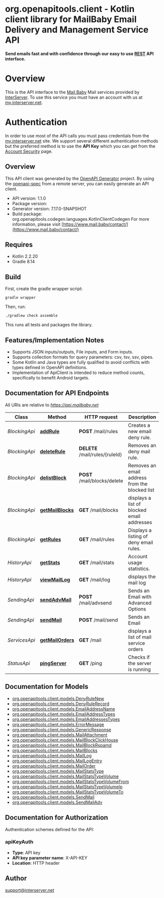# org.openapitools.client - Kotlin client library for MailBaby Email Delivery and Management Service API

**Send emails fast and with confidence through our easy to use [REST](https://en.wikipedia.org/wiki/Representational_state_transfer) API interface.**
# Overview
This is the API interface to the [Mail Baby](https//mail.baby/) Mail services provided by [InterServer](https://www.interserver.net). To use this service you must have an account with us at [my.interserver.net](https://my.interserver.net).
# Authentication
In order to use most of the API calls you must pass credentials from the [my.interserver.net](https://my.interserver.net/) site.
We support several different authentication methods but the preferred method is to use the **API Key** which you can get from the [Account Security](https://my.interserver.net/account_security) page.


## Overview
This API client was generated by the [OpenAPI Generator](https://openapi-generator.tech) project.  By using the [openapi-spec](https://github.com/OAI/OpenAPI-Specification) from a remote server, you can easily generate an API client.

- API version: 1.1.0
- Package version: 
- Generator version: 7.17.0-SNAPSHOT
- Build package: org.openapitools.codegen.languages.KotlinClientCodegen
For more information, please visit [https://www.mail.baby/contact/](https://www.mail.baby/contact/)

## Requires

* Kotlin 2.2.20
* Gradle 8.14

## Build

First, create the gradle wrapper script:

```
gradle wrapper
```

Then, run:

```
./gradlew check assemble
```

This runs all tests and packages the library.

## Features/Implementation Notes

* Supports JSON inputs/outputs, File inputs, and Form inputs.
* Supports collection formats for query parameters: csv, tsv, ssv, pipes.
* Some Kotlin and Java types are fully qualified to avoid conflicts with types defined in OpenAPI definitions.
* Implementation of ApiClient is intended to reduce method counts, specifically to benefit Android targets.

<a id="documentation-for-api-endpoints"></a>
## Documentation for API Endpoints

All URIs are relative to *https://api.mailbaby.net*

| Class | Method | HTTP request | Description |
| ------------ | ------------- | ------------- | ------------- |
| *BlockingApi* | [**addRule**](docs/BlockingApi.md#addrule) | **POST** /mail/rules | Creates a new email deny rule. |
| *BlockingApi* | [**deleteRule**](docs/BlockingApi.md#deleterule) | **DELETE** /mail/rules/{ruleId} | Removes an deny mail rule. |
| *BlockingApi* | [**delistBlock**](docs/BlockingApi.md#delistblock) | **POST** /mail/blocks/delete | Removes an email address from the blocked list |
| *BlockingApi* | [**getMailBlocks**](docs/BlockingApi.md#getmailblocks) | **GET** /mail/blocks | displays a list of blocked email addresses |
| *BlockingApi* | [**getRules**](docs/BlockingApi.md#getrules) | **GET** /mail/rules | Displays a listing of deny email rules. |
| *HistoryApi* | [**getStats**](docs/HistoryApi.md#getstats) | **GET** /mail/stats | Account usage statistics. |
| *HistoryApi* | [**viewMailLog**](docs/HistoryApi.md#viewmaillog) | **GET** /mail/log | displays the mail log |
| *SendingApi* | [**sendAdvMail**](docs/SendingApi.md#sendadvmail) | **POST** /mail/advsend | Sends an Email with Advanced Options |
| *SendingApi* | [**sendMail**](docs/SendingApi.md#sendmail) | **POST** /mail/send | Sends an Email |
| *ServicesApi* | [**getMailOrders**](docs/ServicesApi.md#getmailorders) | **GET** /mail | displays a list of mail service orders |
| *StatusApi* | [**pingServer**](docs/StatusApi.md#pingserver) | **GET** /ping | Checks if the server is running |


<a id="documentation-for-models"></a>
## Documentation for Models

 - [org.openapitools.client.models.DenyRuleNew](docs/DenyRuleNew.md)
 - [org.openapitools.client.models.DenyRuleRecord](docs/DenyRuleRecord.md)
 - [org.openapitools.client.models.EmailAddressName](docs/EmailAddressName.md)
 - [org.openapitools.client.models.EmailAddressTypes](docs/EmailAddressTypes.md)
 - [org.openapitools.client.models.EmailAddressesTypes](docs/EmailAddressesTypes.md)
 - [org.openapitools.client.models.ErrorMessage](docs/ErrorMessage.md)
 - [org.openapitools.client.models.GenericResponse](docs/GenericResponse.md)
 - [org.openapitools.client.models.MailAttachment](docs/MailAttachment.md)
 - [org.openapitools.client.models.MailBlockClickHouse](docs/MailBlockClickHouse.md)
 - [org.openapitools.client.models.MailBlockRspamd](docs/MailBlockRspamd.md)
 - [org.openapitools.client.models.MailBlocks](docs/MailBlocks.md)
 - [org.openapitools.client.models.MailLog](docs/MailLog.md)
 - [org.openapitools.client.models.MailLogEntry](docs/MailLogEntry.md)
 - [org.openapitools.client.models.MailOrder](docs/MailOrder.md)
 - [org.openapitools.client.models.MailStatsType](docs/MailStatsType.md)
 - [org.openapitools.client.models.MailStatsTypeVolume](docs/MailStatsTypeVolume.md)
 - [org.openapitools.client.models.MailStatsTypeVolumeFrom](docs/MailStatsTypeVolumeFrom.md)
 - [org.openapitools.client.models.MailStatsTypeVolumeIp](docs/MailStatsTypeVolumeIp.md)
 - [org.openapitools.client.models.MailStatsTypeVolumeTo](docs/MailStatsTypeVolumeTo.md)
 - [org.openapitools.client.models.SendMail](docs/SendMail.md)
 - [org.openapitools.client.models.SendMailAdv](docs/SendMailAdv.md)


<a id="documentation-for-authorization"></a>
## Documentation for Authorization


Authentication schemes defined for the API:
<a id="apiKeyAuth"></a>
### apiKeyAuth

- **Type**: API key
- **API key parameter name**: X-API-KEY
- **Location**: HTTP header



## Author

support@interserver.net
